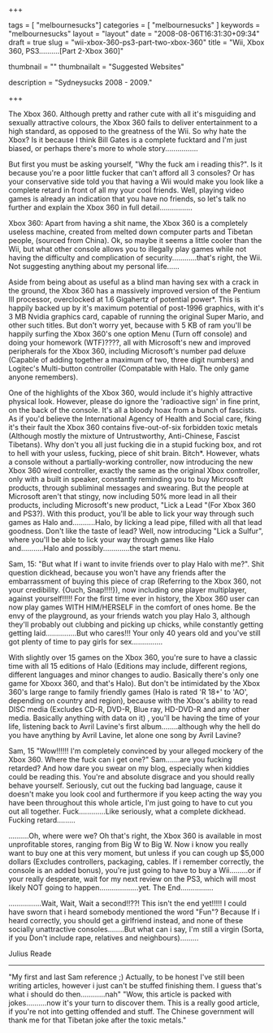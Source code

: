 
+++

tags = [ "melbournesucks"]
categories = [ "melbournesucks" ]
keywords = "melbournesucks"
layout = "layout"
date = "2008-08-06T16:31:30+09:34"
draft = true
slug = "wii-xbox-360-ps3-part-two-xbox-360"
title = "Wii, Xbox 360, PS3..........[Part 2-Xbox 360]"

thumbnail = ""
thumbnailalt = "Suggested Websites"

description = "Sydneysucks 2008 - 2009."

+++

The Xbox 360. Although pretty and rather cute with all it's misguiding and sexually attractive colours, the Xbox 360 fails to deliver entertainment to a high standard, as opposed to the greatness of the Wii. So why hate the Xbox? Is it because I think Bill Gates is a complete fucktard and I'm just biased, or perhaps there's more to whole story................

But first you must be asking yourself, "Why the fuck am i reading this?". Is it because you're a poor little fucker that can't afford all 3 consoles? Or has your conservative side told you that having a Wii would make you look like a complete retard in front of all my your cool friends. Well, playing video games is already an indication that you have no friends, so let's talk no further and explain the Xbox 360 in full detail................

Xbox 360: Apart from having a shit name, the Xbox 360 is a completely useless machine, created from melted down computer parts and Tibetan people, (sourced from China). Ok, so maybe it seems a little cooler than the Wii, but what other console allows you to illegally play games while not having the difficulty and complication of security............that's right, the Wii. Not suggesting anything about my personal life......

Aside from being about as useful as a blind man having sex with a crack in the ground, the Xbox 360 has a massively improved version of the Pentium III processor, overclocked at 1.6 Gigahertz of potential power*. This is happily backed up by it's maximum potential of post-1996 graphics, with it's 3 MB Nvidia graphics card, capable of running the original Super Mario, and other such titles. But don't worry yet, because with 5 KB of ram you'll be happily surfing the Xbox 360's one option Menu (Turn off console) and doing your homework (WTF)????, all with Microsoft's new and improved peripherals for the Xbox 360, including Microsoft's number pad deluxe (Capable of adding together a maximum of two, three digit numbers) and Logitec's Multi-button controller (Compatable with Halo. The only game anyone remembers).

One of the highlights of the Xbox 360, would include it's highly attractive physical look. However, please do ignore the 'radioactive sign' in fine print, on the back of the console. It's all a bloody hoax from a bunch of fascists. As if you'd believe the International Agency of Health and Social care, fking it's their fault the Xbox 360 contains five-out-of-six forbidden toxic metals (Although mostly the mixture of Untrustworthy, Anti-Chinese, Fascist Tibetans). Why don't you all just fucking die in a stupid fucking box, and rot to hell with your usless, fucking, piece of shit brain. Bitch*. However, whats a console without a partially-working controller, now introducing the new Xbox 360 wired controller, exactly the same as the original Xbox controller, only with a built in speaker, constantly reminding you to buy Microsoft products, through subliminal messages and swearing. But the people at Microsoft aren't that stingy, now including 50% more lead in all their products, including Microsoft's new product, "Lick a Lead "(For Xbox 360 and PS3?). With this product, you'll be able to lick your way through such games as Halo and...........Halo, by licking a lead pipe, filled with all that lead goodness. Don't like the taste of lead? Well, now introducing "Lick a Sulfur", where you'll be able to lick your way through games like Halo and...........Halo and possibly.............the start menu.

Sam, 15: "But what If i want to invite friends over to play Halo with me?". Shit question dickhead, because you won't have any friends after the embarrassment of buying this piece of crap (Referring to the Xbox 360, not your credibility. {Ouch, Snap!!!!}), now including one player multiplayer, against yourself!!!!! For the first time ever in history, the Xbox 360 user can now play games WITH HIM/HERSELF in the comfort of ones home. Be the envy of the playground, as your friends watch you play Halo 3, although they'll probably out clubbing and picking up chicks, while constantly getting getting laid...............But who cares!!! Your only 40 years old and you've still got plenty of time to pay girls for sex...............

With slightly over 15 games on the Xbox 360, you're sure to have a classic time with all 15 editions of Halo (Editions may include, different regions, different languages and minor changes to audio. Basically there's only one game for Xboxx 360, and that's Halo). But don't be intimidated by the Xbox 360's large range to family friendly games (Halo is rated 'R 18+' to 'AO', depending on country and region), because with the Xbox's ability to read DISC media (Excludes CD-R, DVD-R, Blue ray, HD-DVD-R and any other media. Basically anything with data on it) , you'll be having the time of your life, listening back to Avril Lavine's first album........although why the hell do you have anything by Avril Lavine, let alone one song by Avril Lavine?

Sam, 15 "Wow!!!!!! I'm completely convinced by your alleged mockery of the Xbox 360. Where the fuck can i get one?" Sam.......are you fucking retarded? And how dare you swear on my blog, especially when kiddies could be reading this. You're and absolute disgrace and you should really behave yourself. Seriously, cut out the fucking bad language, cause it doesn't make you look cool and furthermore if you keep acting the way you have been throughout this whole article, I'm just going to have to cut you out all together. Fuck.............Like seriously, what a complete dickhead. Fucking retard.........

..........Oh, where were we? Oh that's right, the Xbox 360 is available in most unprofitable stores, ranging from Big W to Big W. Now i know you really want to buy one at this very moment, but unless if you can cough up $5,000 dollars (Excludes controllers, packaging, cables. If i remember correctly, the console is an added bonus), you're just going to have to buy a Wii.........or if your really desperate, wait for my next review on the PS3, which will most likely NOT going to happen...................yet. The End................

................Wait, Wait, Wait a second!!??! This isn't the end yet!!!!! I could have sworn that i heard somebody mentioned the word "Fun"? Because If i heard correctly, you should get a girlfriend instead, and none of these socially unattractive consoles........But what can i say, I'm still a virgin (Sorta, if you Don't include rape, relatives and neighbours).........

Julius Reade
________________________________________________

"My first and last Sam reference ;) Actually, to be honest I've still been writing articles, however i just can't be stuffed finishing them. I guess that's what i should do then............nah" "Wow, this article is packed with jokes..........now it's your turn to discover them. This is a really good article, if you're not into getting offended and stuff. The Chinese government will thank me for that Tibetan joke after the toxic metals." 